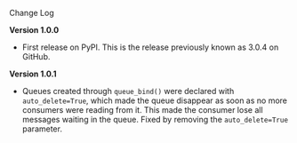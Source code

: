 Change Log

**Version 1.0.0**

- First release on PyPI. This is the release previously known as 3.0.4 on GitHub.

**Version 1.0.1**

- Queues created through `queue_bind()` were declared with `auto_delete=True`, which made the queue disappear as soon as no more consumers were reading from it. This made the consumer lose all messages waiting in the queue. Fixed by removing the `auto_delete=True` parameter.

